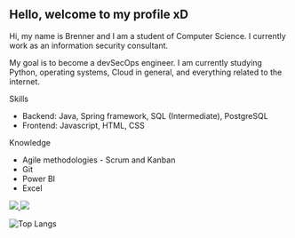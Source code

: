 ## Hello, welcome to my profile xD

<p>Hi, my name is Brenner and I am a student of Computer Science. I currently work as an information security consultant.

My goal is to become a devSecOps engineer. I am currently studying Python, operating systems, Cloud in general, and everything related to the internet.

Skills
* Backend: Java, Spring framework, SQL (Intermediate), PostgreSQL
* Frontend: Javascript, HTML, CSS

Knowledge
* Agile methodologies - Scrum and Kanban
* Git
* Power BI
* Excel<p/>

<div>
  <a href="mailto:obrenneralexandria@gmail.com">
    <img src="https://img.shields.io/badge/-Gmail-%23333?style=for-the-badge&logo=gmail&logoColor=red" target="_blank">
  </a>
  <a href="https://www.linkedin.com/in/brenner-alexandria-b73694205/" target="blank">
    <img src="https://img.shields.io/badge/-LinkedIn-%230077B5?style=for-the-badge&logo=linkedin&logoColor=white" target="_blank">
  </a>
</div>

![Top Langs](https://github-readme-stats.vercel.app/api/top-langs/?username=brenneralexandria&layout=compact)
